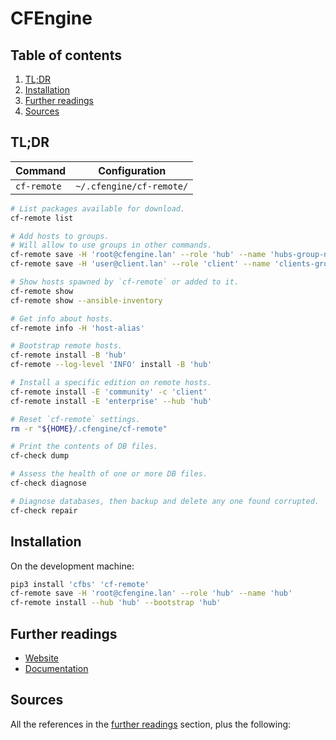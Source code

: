 # CFEngine

## Table of contents <!-- omit in toc -->

1. [TL;DR](#tldr)
1. [Installation](#installation)
1. [Further readings](#further-readings)
1. [Sources](#sources)

## TL;DR

| Command     | Configuration            |
| ----------- | ------------------------ |
| `cf-remote` | `~/.cfengine/cf-remote/` |

```sh
# List packages available for download.
cf-remote list

# Add hosts to groups.
# Will allow to use groups in other commands.
cf-remote save -H 'root@cfengine.lan' --role 'hub' --name 'hubs-group-name'
cf-remote save -H 'user@client.lan' --role 'client' --name 'clients-group-name'

# Show hosts spawned by `cf-remote` or added to it.
cf-remote show
cf-remote show --ansible-inventory

# Get info about hosts.
cf-remote info -H 'host-alias'

# Bootstrap remote hosts.
cf-remote install -B 'hub'
cf-remote --log-level 'INFO' install -B 'hub'

# Install a specific edition on remote hosts.
cf-remote install -E 'community' -c 'client'
cf-remote install -E 'enterprise' --hub 'hub'

# Reset `cf-remote` settings.
rm -r "${HOME}/.cfengine/cf-remote"

# Print the contents of DB files.
cf-check dump

# Assess the health of one or more DB files.
cf-check diagnose

# Diagnose databases, then backup and delete any one found corrupted.
cf-check repair
```

## Installation

On the development machine:

```sh
pip3 install 'cfbs' 'cf-remote'
cf-remote save -H 'root@cfengine.lan' --role 'hub' --name 'hub'
cf-remote install --hub 'hub' --bootstrap 'hub'
```

## Further readings

- [Website]
- [Documentation]

## Sources

All the references in the [further readings] section, plus the following:

<!-- project's references -->
[documentation]: https://docs.cfengine.com/docs/master/
[website]: https://cfengine.com/

<!-- internal references -->
[further readings]: #further-readings

<!-- external references -->
